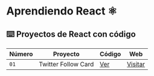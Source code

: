 # Aprendiendo React ⚛️

## ⌨️ Proyectos de React con código

| Número | Proyecto            | Código                                  | Web                                     |
| ------ | ------------------- | --------------------------------------- | --------------------------------------- |
| `01`   | Twitter Follow Card | [Ver](projects/01-twitter-follow-card/) | [Visitar](https://follow-card.surge.sh) |
